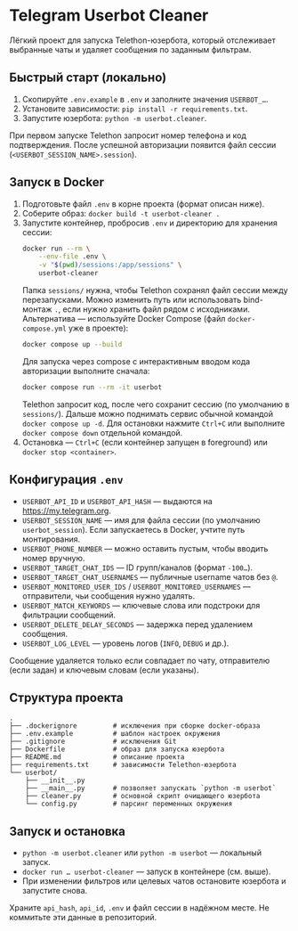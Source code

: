 # Telegram Userbot Cleaner

Лёгкий проект для запуска Telethon-юзербота, который отслеживает выбранные чаты и удаляет сообщения по заданным фильтрам.

## Быстрый старт (локально)

1. Скопируйте `.env.example` в `.env` и заполните значения `USERBOT_…`.
2. Установите зависимости: `pip install -r requirements.txt`.
3. Запустите юзербота: `python -m userbot.cleaner`.

При первом запуске Telethon запросит номер телефона и код подтверждения. После успешной авторизации появится файл сессии (`<USERBOT_SESSION_NAME>.session`).

## Запуск в Docker

1. Подготовьте файл `.env` в корне проекта (формат описан ниже).
2. Соберите образ: `docker build -t userbot-cleaner .`
3. Запустите контейнер, пробросив `.env` и директорию для хранения сессии:
   ```bash
   docker run --rm \
       --env-file .env \
       -v "$(pwd)/sessions:/app/sessions" \
       userbot-cleaner
   ```
   Папка `sessions/` нужна, чтобы Telethon сохранял файл сессии между перезапусками. Можно изменить путь или использовать bind-монтаж `.`, если нужно хранить файл рядом с исходниками.
   Альтернатива — используйте Docker Compose (файл `docker-compose.yml` уже в проекте):
   ```bash
   docker compose up --build
   ```
   Для запуска через compose с интерактивным вводом кода авторизации выполните сначала:
   ```bash
   docker compose run --rm -it userbot
   ```
   Telethon запросит код, после чего сохранит сессию (по умолчанию в `sessions/`). Дальше можно поднимать сервис обычной командой `docker compose up -d`. Для остановки нажмите `Ctrl+C` или выполните `docker compose down` отдельной командой.
4. Остановка — `Ctrl+C` (если контейнер запущен в foreground) или `docker stop <container>`.

## Конфигурация `.env`

- `USERBOT_API_ID` и `USERBOT_API_HASH` — выдаются на <https://my.telegram.org>.
- `USERBOT_SESSION_NAME` — имя для файла сессии (по умолчанию `userbot_session`). Если запускаетесь в Docker, учтите путь монтирования.
- `USERBOT_PHONE_NUMBER` — можно оставить пустым, чтобы вводить номер вручную.
- `USERBOT_TARGET_CHAT_IDS` — ID групп/каналов (формат `-100…`).
- `USERBOT_TARGET_CHAT_USERNAMES` — публичные username чатов без `@`.
- `USERBOT_MONITORED_USER_IDS` / `USERBOT_MONITORED_USERNAMES` — отправители, чьи сообщения нужно удалять.
- `USERBOT_MATCH_KEYWORDS` — ключевые слова или подстроки для фильтрации сообщений.
- `USERBOT_DELETE_DELAY_SECONDS` — задержка перед удалением сообщения.
- `USERBOT_LOG_LEVEL` — уровень логов (`INFO`, `DEBUG` и др.).

Сообщение удаляется только если совпадает по чату, отправителю (если задан) и ключевым словам (если указаны).

## Структура проекта

```
.
├── .dockerignore         # исключения при сборке docker-образа
├── .env.example          # шаблон настроек окружения
├── .gitignore            # исключения Git
├── Dockerfile            # образ для запуска юзербота
├── README.md             # описание проекта
├── requirements.txt      # зависимости Telethon-юзербота
└── userbot/
    ├── __init__.py
    ├── __main__.py       # позволяет запускать `python -m userbot`
    ├── cleaner.py        # основной скрипт очищающего юзербота
    └── config.py         # парсинг переменных окружения
```

## Запуск и остановка

- `python -m userbot.cleaner` или `python -m userbot` — локальный запуск.
- `docker run … userbot-cleaner` — запуск в контейнере (см. выше).
- При изменении фильтров или целевых чатов остановите юзербота и запустите снова.

Храните `api_hash`, `api_id`, `.env` и файл сессии в надёжном месте. Не коммитьте эти данные в репозиторий.
